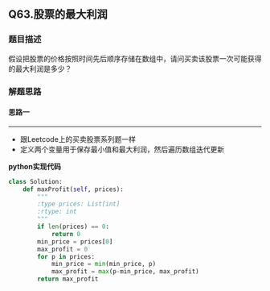 ## Q63.股票的最大利润
### 题目描述
假设把股票的价格按照时间先后顺序存储在数组中，请问买卖该股票一次可能获得的最大利润是多少？
### 解题思路
#### 思路一
****
- 跟Leetcode上的买卖股票系列题一样
- 定义两个变量用于保存最小值和最大利润，然后遍历数组迭代更新

**python实现代码**
```python
class Solution:
    def maxProfit(self, prices):
        """
        :type prices: List[int]
        :rtype: int
        """
        if len(prices) == 0:
            return 0
        min_price = prices[0]
        max_profit = 0
        for p in prices:
            min_price = min(min_price, p)
            max_profit = max(p-min_price, max_profit)
        return max_profit
```

